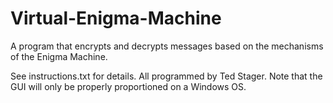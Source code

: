 # Virtual-Enigma-Machine
A program that encrypts and decrypts messages based on the mechanisms of the Enigma Machine.

See instructions.txt for details. All programmed by Ted Stager. Note that the GUI will only be properly proportioned on a Windows OS.
